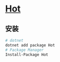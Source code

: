 # [Hot](https://github.com/chenshenchao/hot)

## 安装

```bash
# dotnet
dotnet add package Hot
# Package Manager
Install-Package Hot
```
